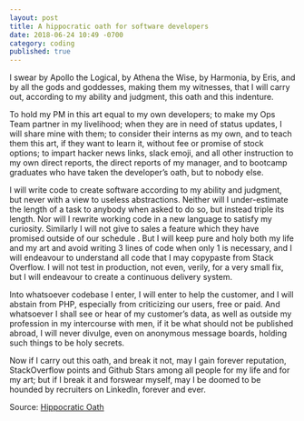 ```yaml
---
layout: post
title: A hippocratic oath for software developers
date: 2018-06-24 10:49 -0700
category: coding
published: true
---
```


I swear by Apollo the Logical, by Athena the Wise, by Harmonia, by Eris, and by all the gods and goddesses, making them my witnesses, that I will carry out, according to my ability and judgment, this oath and this indenture.

To hold my PM in this art equal to my own developers; to make my Ops Team partner in my livelihood; when they are in need of status updates, I will share mine with them; to consider their interns as my own, and to teach them this art, if they want to learn it, without fee or promise of stock options; to impart hacker news links, slack emoji, and all other instruction to my own direct reports, the direct reports of my manager, and to bootcamp graduates who have taken the developer’s oath, but to nobody else.

I will write code to create software according to my ability and judgment, but never with a view to useless abstractions. Neither will I under-estimate the length of a task to anybody when asked to do so, but instead triple its length.  Nor will I rewrite working code in a new language to satisfy my curiosity.  Similarly I will not give to sales a feature which they have promised outside of our schedule . But I will keep pure and holy both my life and my art and avoid writing 3 lines of code when only 1 is necessary, and I will endeavour to understand all code that I may copypaste from Stack Overflow. I will not test in production, not even, verily, for a very small fix, but I will endeavour to create a continuous delivery system.

Into whatsoever codebase I enter, I will enter to help the customer, and I will abstain from PHP, especially from criticizing our users, free or paid. And whatsoever I shall see or hear of my customer’s data, as well as outside my profession in my intercourse with men, if it be what should not be published abroad, I will never divulge, even on anonymous message boards, holding such things to be holy secrets.

Now if I carry out this oath, and break it not, may I gain forever reputation, StackOverflow points and Github Stars  among all people for my life and for my art; but if I break it and forswear myself, may I be doomed to be hounded by recruiters on LinkedIn, forever and ever.

Source: [Hippocratic Oath](https://en.wikipedia.org/wiki/Hippocratic_Oath)

